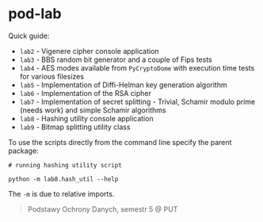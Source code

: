 # pod-lab

Quick guide:
* `lab2` - Vigenere cipher console application
* `lab3` - BBS random bit generator and a couple of Fips tests
* `lab4` - AES modes available from `PyCryptoDome` with execution time tests for various filesizes 
* `lab5` - Implementation of Diffi-Helman key generation algorithm 
* `lab6` - Implementation of the RSA cipher
* `lab7` - Implementation of secret splitting - Trivial, Schamir modulo prime (needs work) and simple Schamir algorithms
* `lab8` - Hashing utility console application
* `lab9` - Bitmap splitting utility class


To use the scripts directly from the command line specify the parent package:

```shell script
# running hashing utility script

python -m lab8.hash_util --help
```

The `-m` is due to relative imports.

> Podstawy Ochrony Danych, semestr 5 @ PUT